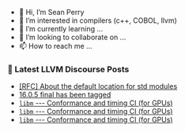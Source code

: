 - 👋 Hi, I’m Sean Perry
- 👀 I’m interested in compilers (c++, COBOL, llvm)
- 🌱 I’m currently learning ...
- 💞️ I’m looking to collaborate on ...
- 📫 How to reach me ...

<!---
s66perry/s66perry is a ✨ special ✨ repository because its `README.md` (this file) appears on your GitHub profile.
You can click the Preview link to take a look at your changes.
--->
### 📕 Latest LLVM Discourse Posts

<!-- DISCOURSE-LLVM:START -->
- [[RFC] About the default location for std modules](https://discourse.llvm.org/t/rfc-about-the-default-location-for-std-modules/69191?page=3#post_52)
- [16.0.5 final has been tagged](https://discourse.llvm.org/t/16-0-5-final-has-been-tagged/71095#post_10)
- [`libm` --- Conformance and timing CI &lpar;for GPUs&rpar;](https://discourse.llvm.org/t/libm-conformance-and-timing-ci-for-gpus/71362#post_4)
- [`libm` --- Conformance and timing CI &lpar;for GPUs&rpar;](https://discourse.llvm.org/t/libm-conformance-and-timing-ci-for-gpus/71362#post_3)
- [`libm` --- Conformance and timing CI &lpar;for GPUs&rpar;](https://discourse.llvm.org/t/libm-conformance-and-timing-ci-for-gpus/71362#post_2)
<!-- DISCOURSE-LLVM:END -->
